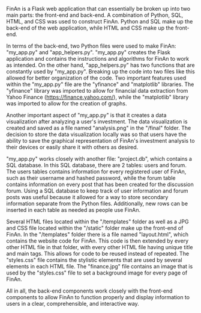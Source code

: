 FinAn is a Flask web application that can essentially be broken up into two main parts: the front-end and back-end. A combination of Python, SQL, HTML, and CSS was used to construct FinAn. Python and SQL make up the back-end of the web application, while HTML and CSS make up the front-end.

In terms of the back-end, two Python files were used to make FinAn: "my_app.py" and "app_helpers.py". "my_app.py" creates the Flask application and contains the instructions and algorithms for FinAn to work as intended. On the other hand, "app_helpers.py" has two functions that are constantly used by "my_app.py". Breaking up the code into two files like this allowed for better organization of the code. Two important features used within the "my_app.py" file are the "yfinance" and "matplotlib" libraries. The "yfinance" library was imported to allow for financial data extraction from Yahoo Finance (https://finance.yahoo.com/), while the "matplotlib" library was imported to allow for the creation of graphs.

Another important aspect of "my_app.py" is that it creates a data visualization after analyzing a user's investment. The data visualization is created and saved as a file named "analysis.png" in the "/final" folder. The decision to store the data visualization locally was so that users have the ability to save the graphical representation of FinAn's investment analysis to their devices or easily share it with others as desired.

"my_app.py" works closely with another file: "project.db", which contains a SQL database. In this SQL database, there are 2 tables: users and forum. The users tables contains information for every registered user of FinAn, such as their username and hashed password, while the forum table contains information on every post that has been created for the discussion forum. Using a SQL database to keep track of user information and forum posts was useful because it allowed for a way to store secondary information separate from the Python files. Additionally, new rows can be inserted in each table as needed as people use FinAn. 

Several HTML files located within the "/templates" folder as well as a JPG and CSS file located within the "/static" folder make up the front-end of FinAn. In the "/templates" folder there is a file named "layout.html", which contains the website code for FinAn. This code is then extended by every other HTML file in that folder, with every other HTML file having unique title and main tags. This allows for code to be reused instead of repeated. The "styles.css" file contains the stylistic elements that are used by several elements in each HTML file. The "finance.jpg" file contains an image that is used by the "styles.css" file to set a background image for every page of FinAn.

All in all, the back-end components work closely with the front-end components to allow FinAn to function properly and display information to users in a clear, comprehensible, and interactive way.